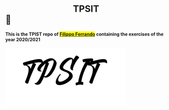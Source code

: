 # <center>TPSIT</center> :unicorn:

#### This is the TPIST repo of <mark>[Filippo Ferrando](https://github.com/filippo-ferrando)</mark> containing the exercises of the year 2020/2021

<img title="image" src="https://github.com/filippo-ferrando/TPSIT/blob/master/output-onlinepngtools.png?raw=true" alt="" width="377" data-align="center">

